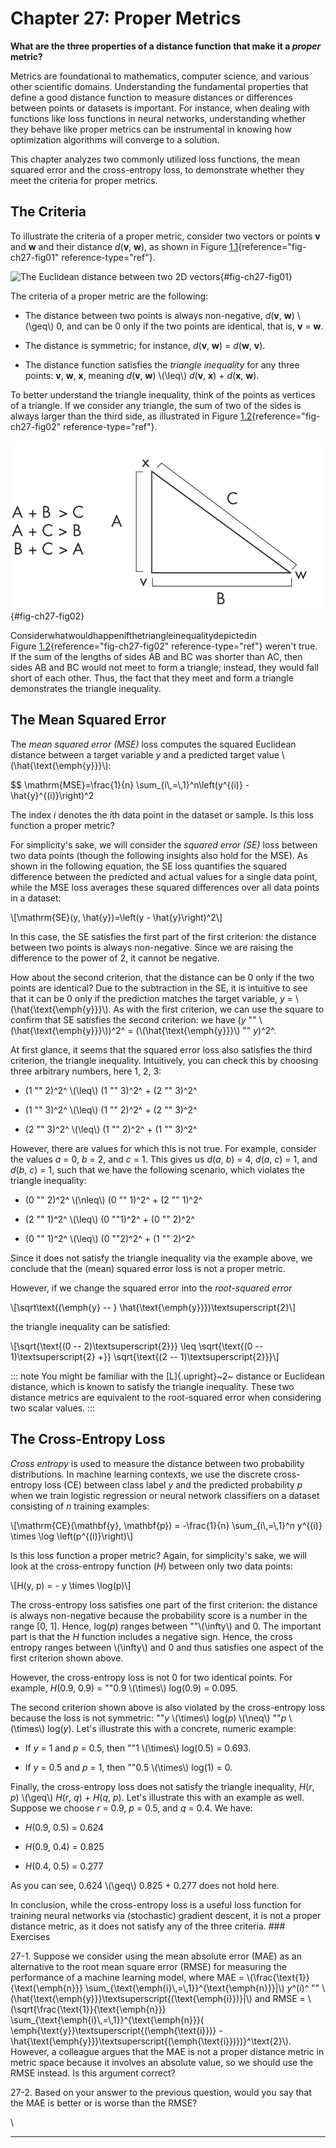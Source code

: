 







# Chapter 27: Proper Metrics [](#chapter-27-proper-metrics)



**What are the three properties of a distance function that make it a
*proper* metric?**

Metrics are foundational to mathematics, computer science, and various
other scientific domains. Understanding the fundamental properties that
define a good distance function to measure distances or differences
between points or datasets is important. For instance, when dealing with
functions like loss functions in neural networks, understanding whether
they behave like proper metrics can be instrumental in knowing how
optimization algorithms will converge to a solution.

This chapter analyzes two commonly utilized loss functions, the mean
squared error and the cross-entropy loss, to demonstrate whether they
meet the criteria for proper metrics.

## The Criteria [](#the-criteria)

To illustrate the criteria of a proper metric, consider two vectors or
points **v** and **w** and their distance *d*(**v**, **w**), as shown in
Figure [1.1](#fig-ch27-fig01){reference="fig-ch27-fig01"
reference-type="ref"}.

![The Euclidean distance between two 2D
vectors](./images/ch27-fig01.png){#fig-ch27-fig01}

The criteria of a proper metric are the following:

- The distance between two points is always non-negative, *d*(**v**,
  **w**) \\(\\geq\\) 0, and can be 0 only if the two points are
  identical, that is, **v** = **w**.

- The distance is symmetric; for instance, *d*(**v**, **w**) =
  *d*(**w**, **v**).

- The distance function satisfies the *triangle inequality* for any
  three points: **v**, **w**, **x**, meaning *d*(**v**, **w**)
  \\(\\leq\\) *d*(**v**, **x**) + *d*(**x**, **w**).

To better understand the triangle inequality, think of the points as
vertices of a triangle. If we consider any triangle, the sum of two of
the sides is always larger than the third side, as illustrated in
Figure [1.2](#fig-ch27-fig02){reference="fig-ch27-fig02"
reference-type="ref"}.

![Triangle inequality](./images/ch27-fig02.png){#fig-ch27-fig02}

Considerwhatwouldhappenifthetriangleinequalitydepictedin
Figure [1.2](#fig-ch27-fig02){reference="fig-ch27-fig02"
reference-type="ref"} weren't true. If the sum of the lengths of sides
AB and BC was shorter than AC, then sides AB and BC would not meet to
form a triangle; instead, they would fall short of each other. Thus, the
fact that they meet and form a triangle demonstrates the triangle
inequality.

## The Mean Squared Error [](#the-mean-squared-error)

The *mean squared error (MSE)* loss computes the squared Euclidean
distance between a target variable *y* and a predicted target value
\\(\\hat{\\text{\\emph{y}}}\\):

\$\$ \\mathrm{MSE}=\\frac{1}{n} \\sum\_{i\\,=\\,1}\^n\\left(y\^{(i)} -
\\hat{y}\^{(i)}\\right)\^2

The index *i* denotes the *i*th data point in the dataset or sample. Is
this loss function a proper metric?

For simplicity's sake, we will consider the *squared error (SE)* loss
between two data points (though the following insights also hold for the
MSE). As shown in the following equation, the SE loss quantifies the
squared difference between the predicted and actual values for a single
data point, while the MSE loss averages these squared differences over
all data points in a dataset:

\\\[\\mathrm{SE}(y, \\hat{y})=\\left(y - \\hat{y}\\right)\^2\\\]

In this case, the SE satisfies the first part of the first criterion:
the distance between two points is always non-negative. Since we are
raising the difference to the power of 2, it cannot be negative.

How about the second criterion, that the distance can be 0 only if the
two points are identical? Due to the subtraction in the SE, it is
intuitive to see that it can be 0 only if the prediction matches the
target variable, *y* = \\(\\hat{\\text{\\emph{y}}}\\). As with the first
criterion, we can use the square to confirm that SE satisfies the second
criterion: we have (*y* "" \\(\\hat{\\text{\\emph{y}}}\\))^2^ =
(\\(\\hat{\\text{\\emph{y}}}\\) "" *y*)^2^.

At first glance, it seems that the squared error loss also satisfies the
third criterion, the triangle inequality. Intuitively, you can check
this by choosing three arbitrary numbers, here 1, 2, 3:

- (1 "" 2)^2^ \\(\\leq\\) (1 "" 3)^2^ + (2 "" 3)^2^

- (1 "" 3)^2^ \\(\\leq\\) (1 "" 2)^2^ + (2 "" 3)^2^

- (2 "" 3)^2^ \\(\\leq\\) (1 "" 2)^2^ + (1 "" 3)^2^

However, there are values for which this is not true. For example,
consider the values *a* = 0, *b* = 2, and *c* = 1. This gives us
*d*(*a*, *b*) = 4, *d*(*a*, *c*) = 1, and *d*(*b*, *c*) = 1, such that
we have the following scenario, which violates the triangle inequality:

- (0 "" 2)^2^ \\(\\nleq\\) (0 "" 1)^2^ + (2 "" 1)^2^

- (2 "" 1)^2^ \\(\\leq\\) (0 ""1)^2^ + (0 "" 2)^2^

- (0 "" 1)^2^ \\(\\leq\\) (0 ""2)^2^ + (1 "" 2)^2^

Since it does not satisfy the triangle inequality via the example above,
we conclude that the (mean) squared error loss is not a proper metric.

However, if we change the squared error into the *root-squared error*

\\\[\\sqrt\\text{(\\emph{y} \-- }
\\hat{\\text{\\emph{y}}})\\textsuperscript{2}\\\]

the triangle inequality can be satisfied:

\\\[\\sqrt{\\text{(0 \-- 2)\\textsuperscript{2}}} \\leq \\sqrt{\\text{(0
\-- 1)\\textsuperscript{2} +}} \\sqrt{\\text{(2 \--
1)\\textsuperscript{2}}}\\\]

::: note
You might be familiar with the [L]{.upright}~2~ distance or Euclidean
distance, which is known to satisfy the triangle inequality. These two
distance metrics are equivalent to the root-squared error when
considering two scalar values.
:::

## The Cross-Entropy Loss [](#the-cross-entropy-loss)

*Cross entropy* is used to measure the distance between two probability
distributions. In machine learning contexts, we use the discrete
cross-entropy loss (CE) between class label *y* and the predicted
probability *p* when we train logistic regression or neural network
classifiers on a dataset consisting of *n* training examples:

\\\[\\mathrm{CE}(\\mathbf{y}, \\mathbf{p}) = -\\frac{1}{n}
\\sum\_{i\\,=\\,1}\^n y\^{(i)} \\times \\log \\left(p\^{(i)}\\right)\\\]

Is this loss function a proper metric? Again, for simplicity's sake,
we will look at the cross-entropy function (*H*) between only two data
points:

\\\[H(y, p) = - y \\times \\log(p)\\\]

The cross-entropy loss satisfies one part of the first criterion: the
distance is always non-negative because the probability score is a
number in the range \[0, 1\]. Hence, log(*p*) ranges between
""\\(\\infty\\) and 0. The important part is that the *H* function
includes a negative sign. Hence, the cross entropy ranges between
\\(\\infty\\) and 0 and thus satisfies one aspect of the first criterion
shown above.

However, the cross-entropy loss is not 0 for two identical points. For
example, *H*(0.9, 0.9) = ""0.9 \\(\\times\\) log(0.9) = 0.095.

The second criterion shown above is also violated by the cross-entropy
loss because the loss is not symmetric: ""*y* \\(\\times\\) log(*p*)
\\(\\neq\\) ""*p* \\(\\times\\) log(*y*). Let's illustrate this with
a concrete, numeric example:

- If *y* = 1 and *p* = 0.5, then ""1 \\(\\times\\) log(0.5) = 0.693.

- If *y* = 0.5 and *p* = 1, then ""0.5 \\(\\times\\) log(1) = 0.

Finally, the cross-entropy loss does not satisfy the triangle
inequality, *H*(*r*, *p*) \\(\\geq\\) *H*(*r*, *q*) + *H*(*q*, *p*).
Let's illustrate this with an example as well. Suppose we choose *r* =
0.9, *p* = 0.5, and *q* = 0.4. We have:

- *H*(0.9, 0.5) = 0.624

- *H*(0.9, 0.4) = 0.825

- *H*(0.4, 0.5) = 0.277

As you can see, 0.624 \\(\\geq\\) 0.825 + 0.277 does not hold here.

In conclusion, while the cross-entropy loss is a useful loss function
for training neural networks via (stochastic) gradient descent, it is
not a proper distance metric, as it does not satisfy any of the three
criteria. \### Exercises

27-1. Suppose we consider using the mean absolute error (MAE) as an
alternative to the root mean square error (RMSE) for measuring the
performance of a machine learning model, where MAE =
\\(\\frac{\\text{1}}{\\text{\\emph{n}}}
\\sum\_{\\text{\\emph{i}\\,=\\,1}}\^{\\text{\\emph{n}}}\|\\) *y*^(*i*)^
""
\\(\\hat{\\text{\\emph{y}}}\\textsuperscript{(\\text{\\emph{i}})}\|\\)
and RMSE = \\(\\sqrt{\\frac{\\text{1}}{\\text{\\emph{n}}}
\\sum\_{\\text{\\emph{i}\\,=\\,1}}\^{\\text{\\emph{n}}}(
\\emph{\\text{y}}\\textsuperscript{(\\emph{\\text{i}})} -
\\hat{\\text{\\emph{y}}}\\textsuperscript{(\\emph{\\text{i}})})}\^\\text{2}\\).
However, a colleague argues that the MAE is not a proper distance metric
in metric space because it involves an absolute value, so we should use
the RMSE instead. Is this argument correct?

27-2. Based on your answer to the previous question, would you say that
the MAE is better or is worse than the RMSE?

\

------------------------------------------------------------------------

